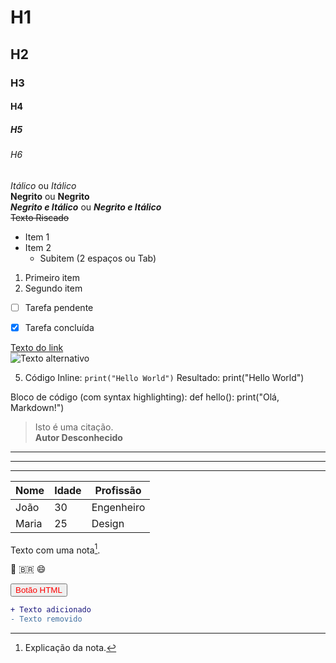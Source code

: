 

# H1
## H2
### H3
#### H4
##### H5
###### H6

*Itálico* ou _Itálico_  
**Negrito** ou __Negrito__  
***Negrito e Itálico*** ou ___Negrito e Itálico___  
~~Texto Riscado~~  


- Item 1
- Item 2
  - Subitem (2 espaços ou Tab)


  



1. Primeiro item
2. Segundo item


- [ ] Tarefa pendente  
- [x] Tarefa concluída  



[Texto do link](https://exemplo.com)  
![Texto alternativo](caminho/da/imagem.jpg)  


5. Código
Inline:
`print("Hello World")`
Resultado: print("Hello World")

Bloco de código (com syntax highlighting):
def hello():
    print("Olá, Markdown!")



> Isto é uma citação.  
> **Autor Desconhecido**




---
***
___



| Nome    | Idade | Profissão   |
|---------|-------|-------------|
| João    | 30    | Engenheiro  |
| Maria   | 25    | Design      |



Texto com uma nota[^1].  
[^1]: Explicação da nota.  


:rocket: :brazil: :smile:  


<button style="color: red;">Botão HTML</button>  

```diff
+ Texto adicionado  
- Texto removido  
